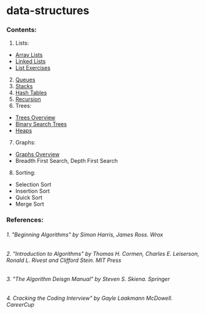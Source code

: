 # data-structures

### Contents:
1. Lists:
- [Array Lists](https://github.com/arisonl/data-structures/edit/master/README.md)
- [Linked Lists](https://github.com/arisonl/data-structures/blob/master/linked_list.ipynb)
- [List Exercises](https://github.com/arisonl/data-structures/blob/master/list_exercises.ipynb)
2. [Queues](https://github.com/arisonl/data-structures/blob/master/queue.ipynb)
3. [Stacks](https://github.com/arisonl/data-structures/blob/master/stack.ipynb)
4. [Hash Tables](https://github.com/arisonl/data-structures/blob/master/hash_table.ipynb)
5. [Recursion](https://github.com/arisonl/data-structures/blob/master/recursion.ipynb)
6. Trees:
- [Trees Overview](https://github.com/arisonl/data-structures/blob/master/trees_overview.ipynb)
- [Binary Search Trees](https://github.com/arisonl/data-structures/blob/master/binary_search_tree.ipynb)
- [Heaps](https://github.com/arisonl/data-structures/blob/master/heap.ipynb)
7. Graphs: 
- [Graphs Overview](https://github.com/arisonl/data-structures/blob/master/graphs-overview.ipynb)
- Breadth First Search, Depth First Search
8. Sorting:
- Selection Sort
- Insertion Sort
- Quick Sort
- Merge Sort


### References:
###### 1. "Beginning Algorithms" by Simon Harris, James Ross. Wrox
###### 2. "Introduction to Algorithms" by Thomas H. Cormen, Charles E. Leiserson, Ronald L. Rivest and Clifford Stein. MIT Press
###### 3. "The Algorithm Deisgn Manual" by Steven S. Skiena. Springer
###### 4. Cracking the Coding Interview" by Gayle Laakmann McDowell. CareerCup
